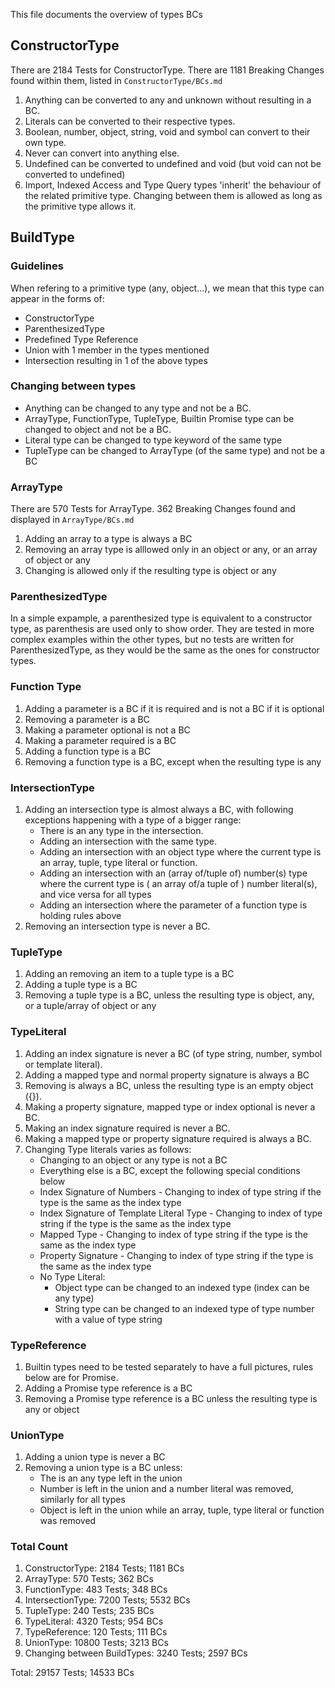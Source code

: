 This file documents the overview of types BCs

## ConstructorType

There are 2184 Tests for ConstructorType.
There are 1181 Breaking Changes found within them, listed in `ConstructorType/BCs.md`

1. Anything can be converted to any and unknown without resulting in a BC.
2. Literals can be converted to their respective types.
3. Boolean, number, object, string, void and symbol can convert to their own type.
4. Never can convert into anything else.
5. Undefined can be converted to undefined and void (but void can not be converted to undefined)
6. Import, Indexed Access and Type Query types 'inherit' the behaviour of the related primitive type. Changing between them is allowed as long as the primitive type allows it.

## BuildType

### Guidelines

When refering to a primitive type (any, object...), we mean that this type can appear in the forms of:

- ConstructorType
- ParenthesizedType
- Predefined Type Reference
- Union with 1 member in the types mentioned
- Intersection resulting in 1 of the above types

### Changing between types

- Anything can be changed to any type and not be a BC.
- ArrayType, FunctionType, TupleType, Builtin Promise type can be changed to object and not be a BC.
- Literal type can be changed to type keyword of the same type
- TupleType can be changed to ArrayType (of the same type) and not be a BC

### ArrayType

There are 570 Tests for ArrayType.
362 Breaking Changes found and displayed in `ArrayType/BCs.md`

1. Adding an array to a type is always a BC
2. Removing an array type is alllowed only in an object or any, or an array of object or any
3. Changing is allowed only if the resulting type is object or any

### ParenthesizedType

In a simple expample, a parenthesized type is equivalent to a constructor type, as parenthesis are used only to show order.
They are tested in more complex examples within the other types, but no tests are written for ParenthesizedType, as they would be the same as the ones for constructor types.

### Function Type

1. Adding a parameter is a BC if it is required and is not a BC if it is optional
2. Removing a parameter is a BC
3. Making a parameter optional is not a BC
4. Making a parameter required is a BC
5. Adding a function type is a BC
6. Removing a function type is a BC, except when the resulting type is any

### IntersectionType

1. Adding an intersection type is almost always a BC, with following exceptions happening with a type of a bigger range:
   - There is an any type in the intersection.
   - Adding an intersection with the same type.
   - Adding an intersection with an object type where the current type is an array, tuple, type literal or function.
   - Adding an intersection with an (array of/tuple of) number(s) type where the current type is ( an array of/a tuple of ) number literal(s), and vice versa for all types
   - Adding an intersection where the parameter of a function type is holding rules above
2. Removing an intersection type is never a BC.

### TupleType

1. Adding an removing an item to a tuple type is a BC
2. Adding a tuple type is a BC
3. Removing a tuple type is a BC, unless the resulting type is object, any, or a tuple/array of object or any

### TypeLiteral

1. Adding an index signature is never a BC (of type string, number, symbol or template literal).
2. Adding a mapped type and normal property signature is always a BC
3. Removing is always a BC, unless the resulting type is an empty object ({}).
4. Making a property signature, mapped type or index optional is never a BC.
5. Making an index signature required is never a BC.
6. Making a mapped type or property signature required is always a BC.
7. Changing Type literals varies as follows:
   - Changing to an object or any type is not a BC
   - Everything else is a BC, except the following special conditions below
   - Index Signature of Numbers - Changing to index of type string if the type is the same as the index type
   - Index Signature of Template Literal Type - Changing to index of type string if the type is the same as the index type
   - Mapped Type - Changing to index of type string if the type is the same as the index type
   - Property Signature - Changing to index of type string if the type is the same as the index type
   - No Type Literal:
     - Object type can be changed to an indexed type (index can be any type)
     - String type can be changed to an indexed type of type number with a value of type string

### TypeReference

1. Builtin types need to be tested separately to have a full pictures, rules below are for Promise.
2. Adding a Promise type reference is a BC
3. Removing a Promise type reference is a BC unless the resulting type is any or object

### UnionType

1. Adding a union type is never a BC
2. Removing a union type is a BC unless:
   - The is an any type left in the union
   - Number is left in the union and a number literal was removed, similarly for all types
   - Object is left in the union while an array, tuple, type literal or function was removed

### Total Count

1. ConstructorType: 2184 Tests; 1181 BCs
2. ArrayType: 570 Tests; 362 BCs
3. FunctionType: 483 Tests; 348 BCs
4. IntersectionType: 7200 Tests; 5532 BCs
5. TupleType: 240 Tests; 235 BCs
6. TypeLiteral: 4320 Tests; 954 BCs
7. TypeReference: 120 Tests; 111 BCs
8. UnionType: 10800 Tests; 3213 BCs
9. Changing between BuildTypes: 3240 Tests; 2597 BCs

Total: 29157 Tests; 14533 BCs
